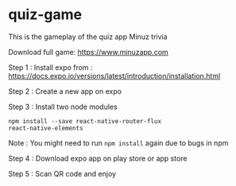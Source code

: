 # quiz-game
This is the gameplay of the quiz app Minuz trivia 

Download full game: https://www.minuzapp.com

Step 1 : Install expo from : https://docs.expo.io/versions/latest/introduction/installation.html

Step 2 : Create a new app on expo

Step 3 : Install two node modules

<code>npm install --save react-native-router-flux react-native-elements</code>
  
  Note : You might need to run <code>npm install</code> again due to bugs in npm

Step 4 : Download expo app on play store or app store 

Step 5 : Scan QR code and enjoy
